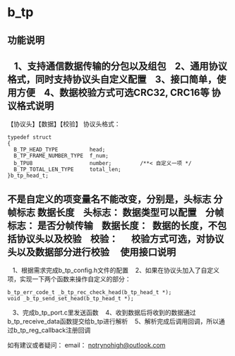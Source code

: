 b_tp
====
功能说明
----
    1、支持通信数据传输的分包以及组包
    2、通用协议格式，同时支持协议头自定义配置
    3、接口简单，使用方便
    4、数据校验方式可选CRC32, CRC16等
协议格式说明
----
【协议头】【数据】【校验】
协议头格式：
```
typedef struct
{
  B_TP_HEAD_TYPE          head;
  B_TP_FRAME_NUMBER_TYPE  f_num;
  b_TPU8                  number;         /**< 自定义一项 */
  B_TP_TOTAL_LEN_TYPE     total_len;
}b_tp_head_t;
```
不是自定义的项变量名不能改变，分别是，头标志 分帧标志 数据长度
    头标志：    数据类型可以配置
    分帧标志：  是否分帧传输
    数据长度：  数据的长度，不包括协议头以及校验
    校验：      校验方式可选，对协议头以及数据部分进行校验
    
使用接口说明
----
    1、根据需求完成b_tp_config.h文件的配置
    2、如果在协议头加入了自定义项，实现一下两个函数来操作自定义的部分：
```
b_tp_err_code_t _b_tp_rec_check_head(b_tp_head_t *);
void _b_tp_send_set_head(b_tp_head_t *);
```
    3、完成b_tp_port.c里发送函数
    4、收到数据后将收到的数据通过b_tp_receive_data函数提交给b_tp进行解析
    5、解析完成后调用回调，所以通过b_tp_reg_callback注册回调

如有建议或者疑问： email： notrynohigh@outlook.com
